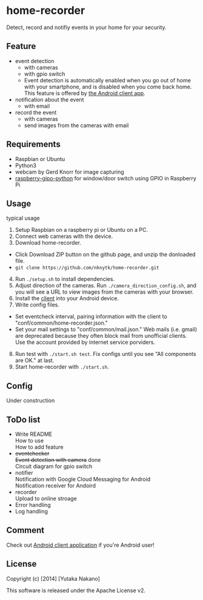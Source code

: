 # home-recorder

Detect, record and notifiy events in your home for your security.

## Feature

* event detection  
  * with cameras  
  * with gpio switch  
  * Event detection is automatically enabled when you go out of home with your smartphone, and is disabled when you come back home. This feature is offered by [the Android client app](https://github.com/nknytk/home-recorder-client).  
* notification about the event  
  * with email  
* record the event  
  * with cameras  
  * send images from the cameras with email  

## Requirements

* Raspbian or Ubuntu
* Python3
* webcam by Gerd Knorr for image capturing
* [raspberry-gipo-python](http://sourceforge.net/p/raspberry-gpio-python/wiki/Home/) for window/door switch using GPIO in Raspberry Pi

## Usage

typical usage

1. Setup Raspbian on a raspberry pi or Ubuntu on a PC.  
2. Connect web cameras with the device.  
3. Download home-recorder.
  * Click Download ZIP button on the github page, and unzip the donloaded file.  
  * `git clone https://github.com/nknytk/home-recorder.git`  
4. Run `./setup.sh` to install dependencies.  
5. Adjust direction of the cameras. Run `./camera_direction_config.sh`, and you will see a URL to view images from the cameras with your browser.  
6. Install the [client](https://github.com/nknytk/home-recorder-client) into your Android device.  
7. Write config files.
  * Set eventcheck interval, pairing information with the client to "conf/common/home-recorder.json."  
  * Set your mail settings to "conf/common/mail.json."  Web mails (i.e. gmail) are deprecated because they often block mail from unofficial clients. Use the account provided by internet service porviders.
8. Run test with `./start.sh test`. Fix configs until you see "All components are OK." at last.
9. Start home-recorder with `./start.sh`.

## Config

Under construction

## ToDo list

* Write README  
How to use  
How to add feature
* ~~eventchecker~~  
~~Event detection with camera~~ done  
Circuit diagram for gpio switch
* notifier  
Notification with Google Cloud Messaging for Android  
Notification receiver for Andoird
* recorder  
Upload to online stroage
* Error handling
* Log handling

## Comment

Check out [Android client application](https://github.com/nknytk/home-recorder-client) if you're Android user!

## License

Copyright (c) [2014] [Yutaka Nakano]

This software is released under the Apache License v2.

